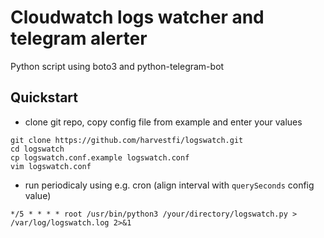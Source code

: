 # Cloudwatch logs watcher and telegram alerter
Python script using boto3 and python-telegram-bot

## Quickstart
- clone git repo, copy config file from example and enter your values
```
git clone https://github.com/harvestfi/logswatch.git
cd logswatch
cp logswatch.conf.example logswatch.conf
vim logswatch.conf
```
- run periodicaly using e.g. cron (align interval with `querySeconds` config value)
```
*/5 * * * * root /usr/bin/python3 /your/directory/logswatch.py > /var/log/logswatch.log 2>&1
```

